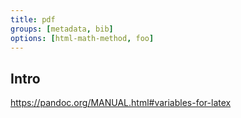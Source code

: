 ```yaml
---
title: pdf
groups: [metadata, bib]
options: [html-math-method, foo]
---
```


## Intro

https://pandoc.org/MANUAL.html#variables-for-latex
